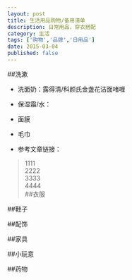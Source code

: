 ```yaml
---
layout: post
title: 生活用品购物/备用清单
description: 日常用品，穿衣搭配
category: 生活
tags: ['购物','品牌','日用品']
date: 2015-03-04
published: false
---
```


##洗漱

* 洗面奶：露得清/科颜氏金盏花洁面啫喱
* 保湿霜/水：
* 面膜
* 毛巾

* 参考文章链接：
>   1111  
>   2222  
>   3333  
>   4444  
##衣服
    
##鞋子

##配饰

##家具

##小玩意

##药物